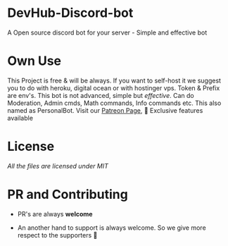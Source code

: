 # DevHub-Discord-bot
A Open source discord bot for your server - Simple and effective bot

# Own Use

This Project is free & will be always. If you want to self-host it we suggest you to do with heroku, digital ocean or with hostinger vps. Token & Prefix are env's. This bot is not advanced, simple but *effective*. Can do Moderation, Admin cmds, Math commands, Info commands etc. This also named as PersonalBot. Visit our [Patreon Page](https;//patreon.com/devhubyt), 🙊 Exclusive features available

# License

*All the files are licensed under MIT*

# PR and Contributing

* PR's are always **welcome**

* An another hand to support is always welcome. So we give more respect to the supporters 🙏

